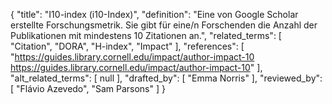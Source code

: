 {
    "title": "I10-index (i10-Index)",
    "definition": "Eine von Google Scholar erstellte Forschungsmetrik. Sie gibt für eine/n Forschenden die Anzahl der Publikationen mit mindestens 10 Zitationen an.",
    "related_terms": [
        "Citation",
        "DORA",
        "H-index",
        "Impact"
    ],
    "references": [
        "https://guides.library.cornell.edu/impact/author-impact-10 https://guides.library.cornell.edu/impact/author-impact-10"
    ],
    "alt_related_terms": [
        null
    ],
    "drafted_by": [
        "Emma Norris"
    ],
    "reviewed_by": [
        "Flávio Azevedo",
        "Sam Parsons"
    ]
}